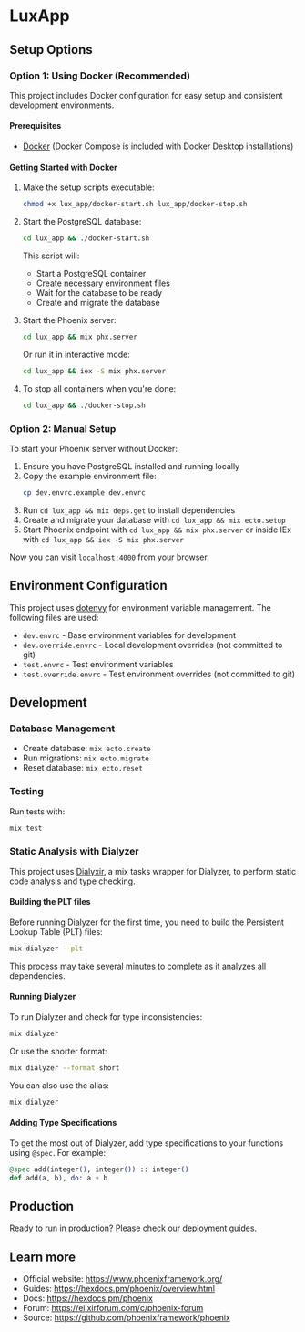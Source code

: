 # LuxApp

## Setup Options

### Option 1: Using Docker (Recommended)

This project includes Docker configuration for easy setup and consistent development environments.

#### Prerequisites
- [Docker](https://docs.docker.com/get-docker/) (Docker Compose is included with Docker Desktop installations)

#### Getting Started with Docker

1. Make the setup scripts executable:
   ```bash
   chmod +x lux_app/docker-start.sh lux_app/docker-stop.sh
   ```

2. Start the PostgreSQL database:
   ```bash
   cd lux_app && ./docker-start.sh
   ```
   This script will:
   - Start a PostgreSQL container
   - Create necessary environment files
   - Wait for the database to be ready
   - Create and migrate the database

3. Start the Phoenix server:
   ```bash
   cd lux_app && mix phx.server
   ```
   Or run it in interactive mode:
   ```bash
   cd lux_app && iex -S mix phx.server
   ```

4. To stop all containers when you're done:
   ```bash
   cd lux_app && ./docker-stop.sh
   ```

### Option 2: Manual Setup

To start your Phoenix server without Docker:

1. Ensure you have PostgreSQL installed and running locally
2. Copy the example environment file:
   ```bash
   cp dev.envrc.example dev.envrc
   ```
3. Run `cd lux_app && mix deps.get` to install dependencies
4. Create and migrate your database with `cd lux_app && mix ecto.setup`
5. Start Phoenix endpoint with `cd lux_app && mix phx.server` or inside IEx with `cd lux_app && iex -S mix phx.server`

Now you can visit [`localhost:4000`](http://localhost:4000) from your browser.

## Environment Configuration

This project uses [dotenvy](https://hexdocs.pm/dotenvy/Dotenvy.html) for environment variable management. The following files are used:

- `dev.envrc` - Base environment variables for development
- `dev.override.envrc` - Local development overrides (not committed to git)
- `test.envrc` - Test environment variables
- `test.override.envrc` - Test environment overrides (not committed to git)

## Development

### Database Management

- Create database: `mix ecto.create`
- Run migrations: `mix ecto.migrate`
- Reset database: `mix ecto.reset`

### Testing

Run tests with:
```bash
mix test
```

### Static Analysis with Dialyzer

This project uses [Dialyxir](https://github.com/jeremyjh/dialyxir), a mix tasks wrapper for Dialyzer, to perform static code analysis and type checking.

#### Building the PLT files

Before running Dialyzer for the first time, you need to build the Persistent Lookup Table (PLT) files:

```bash
mix dialyzer --plt
```

This process may take several minutes to complete as it analyzes all dependencies.

#### Running Dialyzer

To run Dialyzer and check for type inconsistencies:

```bash
mix dialyzer
```

Or use the shorter format:

```bash
mix dialyzer --format short
```

You can also use the alias:

```bash
mix dialyzer
```

#### Adding Type Specifications

To get the most out of Dialyzer, add type specifications to your functions using `@spec`. For example:

```elixir
@spec add(integer(), integer()) :: integer()
def add(a, b), do: a + b
```

## Production

Ready to run in production? Please [check our deployment guides](https://hexdocs.pm/phoenix/deployment.html).

## Learn more

  * Official website: https://www.phoenixframework.org/
  * Guides: https://hexdocs.pm/phoenix/overview.html
  * Docs: https://hexdocs.pm/phoenix
  * Forum: https://elixirforum.com/c/phoenix-forum
  * Source: https://github.com/phoenixframework/phoenix
